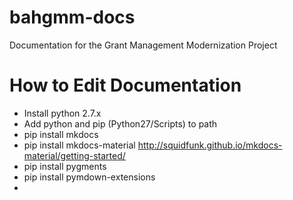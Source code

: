 # bahgmm-docs
Documentation for the Grant Management Modernization Project

# How to Edit Documentation
- Install python 2.7.x
- Add python and pip (Python27/Scripts) to path
- pip install mkdocs
- pip install mkdocs-material    http://squidfunk.github.io/mkdocs-material/getting-started/
- pip install pygments
- pip install pymdown-extensions
- 
